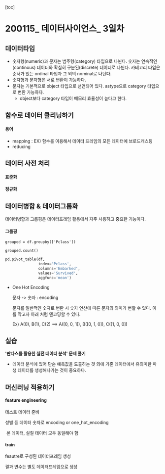 [toc]

# 200115_ 데이터사이언스_ 3일차



## 데이터타입

- 숫자형(numeric)과 문자는 범주형(category) 타입으로 나뉜다. 숫자는 연속적인(continous) 데이터와 확실히 구분된(discrete) 데이터로 나뉜다. 카테고리 타입은 순서가 있는 ordinal 타입과 그 외의 nominal로 나뉜다.
- 숫자형과 문자형은 서로 변환이 가능하다.
- 문자는 기본적으로 object 타입으로 선언되어 있다. astype으로 category 타입으로 변환 가능하다.
  - object보다 category 타입이 메모리 효율성이 높다고 한다.



## 함수로 데이터 클리닝하기

#### 용어

- mapping : EX) 함수를 이용해서 데이터 프레임의 모든 데이터에 브로드캐스팅
- reducing



## 데이터 사전 처리

#### 표준화

#### 정규화



## 데이터병합 & 데이터그룹화

데이터병합과 그룹핑은 데이터프레임 활용에서 자주 사용하고 중요한 기능이다.

#### 그룹핑

` grouped = df.groupby(['Pclass']) `

` grouped.count() `

```python
pd.pivot_table(df, 
               index='Pclass', 
               columns='Embarked', 
               values='Survived', 
               aggfunc='mean')
```

- One Hot Encoding

  문자 -> 숫자 : encoding

  문자를 일반적인 숫자로 변환 시 숫자 연산에 따른 문자의 의미가 변할 수 있다.  이를 막고자 아래 처럼 엔코딩할 수 있다.  

  Ex) A(0), B(1), C(2) ==> A([0, 0, 1]), B([0, 1, 0]), C([1, 0, 0])



## 실습

**'판다스를 활용한 실전 데이터 분석' 문제 풀기**

* 데이터 분석에 있어 단순 예측값을 도출하는 것 외에 기존 데이터에서 유의미한 파생 데이터를 생성해나가는 것이 중요하다.

## 머신러닝 적용하기

#### feature engineering

테스트 데이터 준비

성별 등 데이터 숫자로 encoding or one_hot_encoding

​	본 데이터, 실질 데이터 모두 동일해야 함

#### train

feautre로 구성된 데이터프레임 생성

결과 변수는 별도 데이터프레임으로 생성

